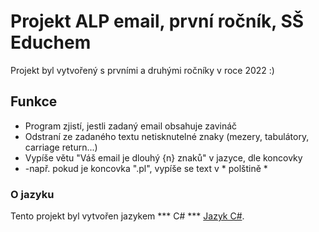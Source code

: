 # Projekt ALP email, první ročník, SŠ Educhem

Projekt byl vytvořený s prvními a druhými ročníky v roce 2022 :)

## Funkce
- Program zjistí, jestli zadaný email obsahuje zavináč
- Odstraní ze zadaného textu netisknutelné znaky (mezery, tabulátory, carriage return...)
- Vypíše větu "Váš email je dlouhý {n} znaků" v jazyce, dle koncovky
- -např. pokud je koncovka ".pl", vypíše se text v * polštině * 

### O jazyku
Tento projekt byl vytvořen jazykem *** C# *** [Jazyk C#](https://docs.microsoft.com/cs-cz/dotnet/csharp/).
